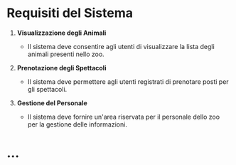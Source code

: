 # Requisiti del Sistema

1. **Visualizzazione degli Animali**
   - Il sistema deve consentire agli utenti di visualizzare la lista degli animali presenti nello zoo.

2. **Prenotazione degli Spettacoli**
   - Il sistema deve permettere agli utenti registrati di prenotare posti per gli spettacoli.

3. **Gestione del Personale**
   - Il sistema deve fornire un'area riservata per il personale dello zoo per la gestione delle informazioni.

# ...

